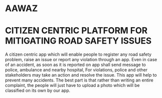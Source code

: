 # AAWAZ
# CITIZEN CENTRIC PLATFORM FOR MITIGATING ROAD SAFETY ISSUES
A citizen centric app which will enable people to register any road safety problem, raise an issue or report any violation through an app. Even in case of an accident, as soon as it is reported on app shall send message to police, ambulance and nearby hospital, For violations, police and other stakeholders may take an action and resolve the issue. This app will help to prevent many accidents. The best part is that rather than writing an entire complaint, the people will just have to upload a photo which will be classified on its own by our app.
